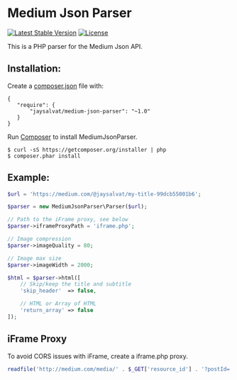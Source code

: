# Medium Json Parser

[![Latest Stable Version](https://poser.pugx.org/jaysalvat/medium-json-parser/v/stable.svg)](https://packagist.org/packages/jaysalvat/image2css)
[![License](https://poser.pugx.org/jaysalvat/image2css/license.svg)](https://packagist.org/packages/jaysalvat/medium-json-parser)

This is a PHP parser for the Medium Json API.

## Installation:

Create a [composer.json](https://getcomposer.org/) file with:

    {
       "require": {
           "jaysalvat/medium-json-parser": "~1.0"
       }
    }

Run [Composer](https://getcomposer.org/) to install MediumJsonParser.

    $ curl -sS https://getcomposer.org/installer | php
    $ composer.phar install

## Example:

```php
$url = 'https://medium.com/@jaysalvat/my-title-99dcb55001b6';

$parser = new MediumJsonParser\Parser($url);

// Path to the iFrame proxy, see below
$parser->iframeProxyPath = 'iframe.php';

// Image compression
$parser->imageQuality = 80;

// Image max size
$parser->imageWidth = 2000;

$html = $parser->html([
    // Skip/keep the title and subtitle
    'skip_header'  => false,

    // HTML or Array of HTML
    'return_array' => false
]);
```

## iFrame Proxy

To avoid CORS issues with iFrame, create a iframe.php proxy.

```php
readfile('http://medium.com/media/' . $_GET['resource_id'] . '?postId=' . $_GET['post_id'] . '"');
```

